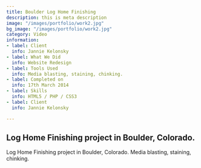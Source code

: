 ```yaml
---
title: Boulder Log Home Finishing
description: this is meta description
image: "/images/portfolio/work2.jpg"
bg_image: "/images/portfolio/work2.jpg"
category: Video
information:
- label: Client
  info: Jannie Kelonsky
- label: What We Did
  info: Website Redesign
- label: Tools Used
  info: Media blasting, staining, chinking.
- label: Completed on
  info: 17th March 2014
- label: Skills
  info: HTML5 / PHP / CSS3
- label: Client
  info: Jannie Kelonsky

---
```

## Log Home Finishing project in Boulder, Colorado.

Log Home Finishing project in Boulder, Colorado.  Media blasting, staining, chinking.